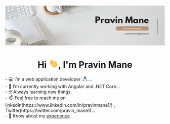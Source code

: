 ![logo](./resources/banner.png)
<h1 align="center">Hi <img src="./resources/hi.gif" width="30px">, I'm Pravin Mane</h1>
<div>- 💻 I’m a web application developer <img src="./resources/developer.gif" alt="developer" style="height:15px;width:20px">...</div>
<div>- 🔭 I’m currently working with Angular and .NET Core...</div>
<div>- 🤓 Always learning new things.</div>
<div>- 📫 Feel free to reach me on linkedIn(https://www.linkedin.com/in/pravinmane1/) ,
                 Twitter(https://twitter.com/pravin_mane1)...</div>
<div>- 📄 Know about my <a href="./Hi.gif" target="blank">experience</a></div>
